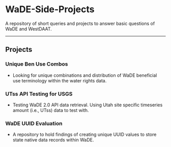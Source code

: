 # WaDE-Side-Projects
A repository of short queries and projects to answer basic questions of WaDE and WestDAAT.

***
## Projects
### Unique Ben Use Combos
- Looking for unique combinations and distribution of WaDE beneficial use terminology within the water rights data.


### UTss API Testing for USGS
- Testing WaDE 2.0 API data retrieval.  Using Utah site specific timeseries amount (i.e., UTss) data to test with.


### WaDE UUID Evaluation
- A repository to hold findings of creating unique UUID values to store state native data records within WaDE.